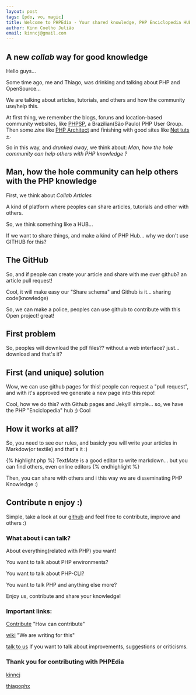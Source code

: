 ```yaml
---
layout: post
tags: [pdo, vo, magic]
title: Welcome to PHPEdia - Your shared knowledge, PHP Enciclopedia HUB
author: Kinn Coelho Julião
email: kinncj@gmail.com
---
```

## A new _collab_ way for good knowledge
Hello guys...

Some time ago, me and Thiago, was drinking and talking about PHP and OpenSource...

We are talking about articles, tutorials, and others and how the community use/help this.

At first thing, we remember the blogs, foruns and location-based community websites, like [PHPSP](http://phpsp.org.br), a Brazilian(São Paulo) PHP User Group. Then some _zine_ like [PHP Architect](http://www.phparch.com/) and finishing with good sites like [Net tuts +](http://net.tutsplus.com/).

So in this way, and _drunked_ _away_, we think about: _Man_, _how_ _the_ _hole_ _community_ _can_ _help_ _others_ _with_ _PHP_ _knowledge_ _?_

## Man, how the hole community can help others with the PHP knowledge
First, we think about _Collab_ _Articles_

A kind of platform where peoples can share articles, tutorials and other with others.

So, we think something like a HUB...

If we want to share things, and make a kind of PHP Hub... why we don't use GITHUB for this?

## The GitHub
So, and if people can create your article and share with me over github? an article pull request!

Cool, it will make easy our "Share schema" and Github is it... sharing code(knowledge)

So, we can make a police, peoples can use github to contribute with this Open project! great!

## First problem

So, peoples will download the pdf files?? without a web interface? just... download and that's it?

## First (and unique) solution

Wow, we can use github pages for this! people can request a "pull request", and with it's approved we generate a new page into this repo!

Cool, how we do this? with Github pages and Jekyll! simple... so, we have the PHP "Enciclopedia" hub ;) Cool

## How it works at all?
So, you need to see our rules, and basicly you will write your articles in Markdow(or textile) and that's it :)

{% highlight php %}
TextMate is a good editor to write markdown... but you can find others, even online editors
{% endhighlight %}

Then, you can share with others and i this way we are disseminating PHP Knowledge :)

## Contribute n enjoy :)

Simple, take a look at our [github](https://github.com/phpedia/phpedia.github.com) and feel free to contribute, improve and others :)

### What about i can talk?

About everything(related with PHP) you want!

You want to talk about PHP environments?

You want to talk about PHP-CLI?

You want to talk PHP and anything else more?

Enjoy us, contribute and share your knowledge!

### Important links:

[Contribute](http://phpedia.org/contribute.html) "How can contribute"

[wiki](https://github.com/phpedia/phpedia.github.com/wiki) "We are writing for this"

[talk to us](mailto:phpedia@phpedia.org) If you want to talk about improvements, suggestions or criticisms.

### Thank you for contributing with PHPEdia

[kinncj](http://www.kinncj.com.br)

[thiagophx](http://thiagorigo.com)